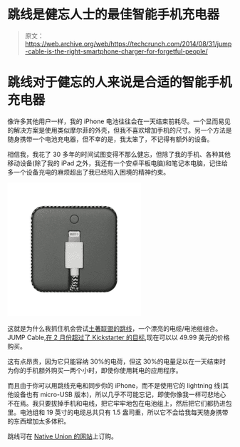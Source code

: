 # 跳线是健忘人士的最佳智能手机充电器 

> 原文：<https://web.archive.org/web/https://techcrunch.com/2014/08/31/jump-cable-is-the-right-smartphone-charger-for-forgetful-people/>

# 跳线对于健忘的人来说是合适的智能手机充电器

像许多其他用户一样，我的 iPhone 电池往往会在一天结束前耗尽。一个显而易见的解决方案是使用类似摩尔菲的外壳，但我不喜欢增加手机的尺寸。另一个方法是随身携带一个电池充电器，但不幸的是，我太笨了，不记得有额外的设备。

相信我，我花了 30 多年的时间试图变得不那么健忘，但除了我的手机、各种其他移动设备(除了我的 iPad 之外，我还有一个安卓平板电脑)和笔记本电脑，记住给多一个设备充电的麻烦超出了我已经陷入困境的精神约束。

![jumpcable2](img/470904b06ee62ab64e9b7cb5db3652ae.png)

这就是为什么我抓住机会尝试[土著联盟的跳线](https://web.archive.org/web/20221006184755/http://www.nativeunion.com/us/jcable-l.html)，一个漂亮的电缆/电池组组合。JUMP Cable,[在 2 月份超过了 Kickstarter 的目标](//web.archive.org/web/20221006184755/https://www.kickstarter.com/projects/nativeunion/jump-the-first-charging-solution-that-fits-your-li%E2%80%9D),现在可以以 49.99 美元的价格购买。

这有点昂贵，因为它只能容纳 30%的电荷，但这 30%的电量足以在一天结束时为你的手机额外购买一两个小时，即使你使用耗电的应用程序。

而且由于你可以用跳线充电和同步你的 iPhone，而不是使用它的 lightning 线(其他设备也有 micro-USB 版本)，所以几乎不可能忘记，即使你像我一样可悲地心不在焉。我只要拔掉手机和电线，把它牢牢地包在电池组上，然后把它们都扔进包里。电池组和 19 英寸的电缆总共只有 1.5 盎司重，所以它不会给我每天随身携带的东西增加太多体积。

跳线可在 [Native Union 的网站](//web.archive.org/web/20221006184755/https://www.nativeunion.com/us/jcable-l.html#%E2%80%9D)上订购。